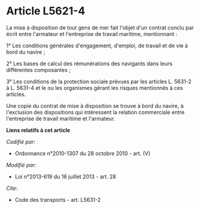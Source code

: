 # Article L5621-4

La mise à disposition de tout gens de mer fait l'objet d'un contrat conclu par écrit entre l'armateur et l'entreprise de
travail maritime, mentionnant : 

1° Les conditions générales d'engagement, d'emploi, de travail et de vie à bord du navire ; 

2° Les bases de calcul des rémunérations des navigants dans leurs différentes composantes ; 

3° Les conditions de la protection sociale prévues par les articles L. 5631-2 à L. 5631-4 et le ou les organismes gérant les
risques mentionnés à ces articles. 

Une copie du contrat de mise à disposition se trouve à bord du navire, à l'exclusion des dispositions qui intéressent la
relation commerciale entre l'entreprise de travail maritime et l'armateur.

**Liens relatifs à cet article**

_Codifié par_:

  - Ordonnance n°2010-1307 du 28 octobre 2010 - art. (V)

_Modifié par_:

  - Loi n°2013-619 du 16 juillet 2013 - art. 28

_Cite_:

  - Code des transports - art. L5631-2

